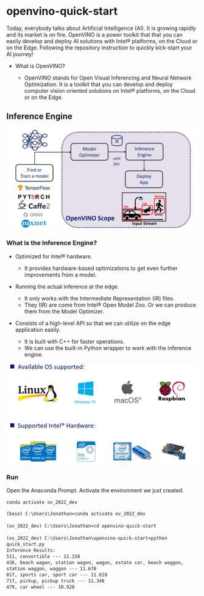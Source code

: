 # openvino-quick-start

Today, everybody talks about Artificial Intelligence (AI). It is growing rapidly and its market is on fire.  OpenVINO is a power toolkit that that you can easily develop and deploy AI solutions with Intel® platforms, on the Cloud or on the Edge.  Following the repository instruction to quickly kick-start your AI journey!

- What is OpenVINO?

  - OpenVINO stands for Open Visual Inferencing and Neural Network Optimization. It is a toolkit that you can develop and deploy computer vision oriented solutions on Intel® platforms, on the Cloud or on the Edge.

## Inference Engine

![inference_enine_flow](./resources/inference_flow.jpg)

### What is the Inference Engine?

- Optimized for Intel® hardware.
  - It provides hardware-based optimizations to get even further improvements from a model.
  
- Running the actual inference at the edge.
  - It only works with the Intermediate Representation (IR) files.
  - They (IR) are come from Intel® Open Model Zoo. Or we can produce them from the Model Optimizer.

- Consists of a high-level API so that we can utilize on the edge application easily.
  - It is built with C++ for faster operations.
  - We can use the built-in Python wrapper to work with the inference engine.

![supported](./resources/support_os_hw.jpg)

### Run

Open the Anaconda Prompt. Activate the environment we just created.<br>
```
conda activate ov_2022_dev
```



```
(base) C:\Users\Jonathan>conda activate ov_2022_dev

(ov_2022_dev) C:\Users\Jonathan>cd openvino-quick-start

(ov_2022_dev) C:\Users\Jonathan\openvino-quick-start>python quick_start.py
Inference Results:
511, convertible --- 12.158
436, beach wagon, station wagon, wagon, estate car, beach waggon, station waggon, waggon --- 11.670
817, sports car, sport car --- 11.610
717, pickup, pickup truck --- 11.348
479, car wheel --- 10.920
```
